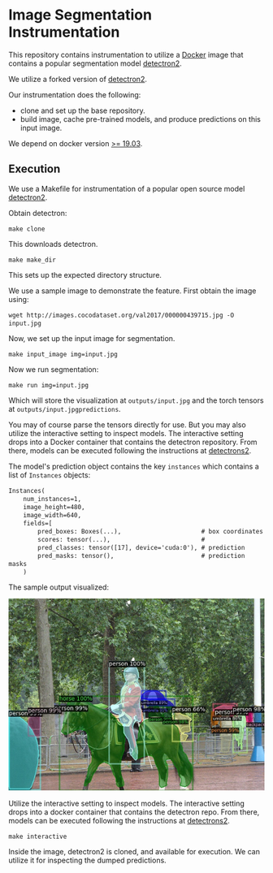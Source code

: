 # Image Segmentation Instrumentation

This repository contains instrumentation to utilize a [Docker](https://www.docker.com/) image
that contains a popular segmentation model [detectron2](https://github.com/facebookresearch/detectron2).

We utilize a forked version of [detectron2](https://github.com/onai/detectron2).

Our instrumentation does the following:

* clone and set up the base repository.
* build image, cache pre-trained models, and produce predictions on this input image.

We depend on docker version [>= 19.03](https://docs.docker.com/engine/release-notes/).

## Execution

We use a Makefile for instrumentation of a popular open source model [detectron2](https://github.com/facebookresearch/detectron2).

Obtain detectron:

```
make clone
```

This downloads detectron.

```
make make_dir
```

This sets up the expected directory structure.

We use a sample image to demonstrate the feature. First obtain the image using:

```
wget http://images.cocodataset.org/val2017/000000439715.jpg -O input.jpg
```

Now, we set up the input image for segmentation.

```
make input_image img=input.jpg
```

Now we run segmentation:

```
make run img=input.jpg
```

Which will store the visualization at `outputs/input.jpg` and the torch tensors at `outputs/input.jpgpredictions`.

You may of course parse the tensors directly for use. But you may also utilize the interactive setting to inspect models. The interactive setting drops into a Docker container that contains
the detectron repository. From there, models can be executed following the instructions at [detectrons2](https://github.com/onai/detectron2).

The model's prediction object contains the key `instances` which contains a list of `Instances` objects:

```
Instances(
	num_instances=1,
	image_height=480,
	image_width=640,
	fields=[
		pred_boxes: Boxes(...),                      # box coordinates
		scores: tensor(...),                         #
		pred_classes: tensor([17], device='cuda:0'), # prediction
		pred_masks: tensor(),                        # prediction masks
	)
```

The sample output visualized:

![](sample_out.jpg)


Utilize the interactive setting to inspect models. The interactive setting drops into a docker container that contains
the detectron repo. From there, models can be executed following the instructions at [detectrons2](https://github.com/onai/detectron2).

```
make interactive
```

Inside the image, detectron2 is cloned, and available for execution. We can utilize it for inspecting the dumped predictions.



